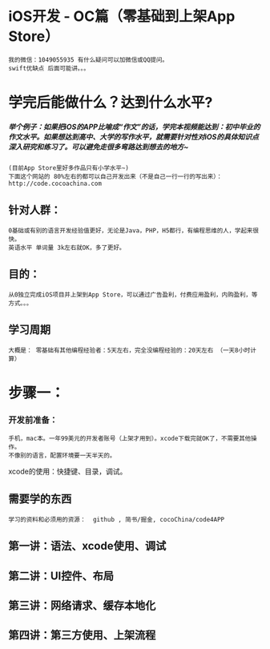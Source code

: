 
# iOS开发 - OC篇（零基础到上架App Store）  
    我的微信：1049055935 有什么疑问可以加微信或QQ提问。
    swift优缺点 后面可能讲。。。
    
# 学完后能做什么？达到什么水平?
##### 举个例子：如果把iOS的APP比喻成“作文”的话，学完本视频能达到：初中毕业的作文水平。如果想达到高中、大学的写作水平，就需要针对性对iOS的具体知识点深入研究和练习了。可以避免走很多弯路达到想去的地方~
    (目前App Store里好多作品只有小学水平~)
    下面这个网站的 80%左右的都可以自己开发出来（不是自己一行一行的写出来）：  http://code.cocoachina.com

## 针对人群：
    0基础或有别的语言开发经验值更好，无论是Java，PHP，H5都行，有编程思维的人，学起来很快。
    英语水平 单词量 3k左右就OK，多了更好。
## 目的：
    从0独立完成iOS项目并上架到App Store，可以通过广告盈利，付费应用盈利，内购盈利，等方式。。。
## 学习周期
    大概是： 零基础有其他编程经验者：5天左右，完全没编程经验的：20天左右 （一天8小时计算）


# 步骤一：
### 开发前准备：
    手机，mac本。一年99美元的开发者账号（上架才用到）。xcode下载完就OK了，不需要其他操作。
    不像别的语言，配置环境要一天半天的。


xcode的使用：快捷键、目录，调试。


## 需要学的东西
    学习的资料和必须用的资源：  github , 简书/掘金, cocoChina/code4APP

## 第一讲：语法、xcode使用、调试
## 第二讲：UI控件、布局
## 第三讲：网络请求、缓存本地化
## 第四讲：第三方使用、上架流程

